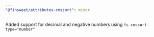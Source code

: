 ```yaml
---
"@finsweet/attributes-cmssort": minor
---
```


Added support for decimal and negative numbers using `fs-cmssort-type="number"`
